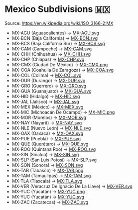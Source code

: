 # Mexico Subdivisions 🇲🇽

Source: https://en.wikipedia.org/wiki/ISO_3166-2:MX

* MX-AGU (Aguascalientes) -> [MX-AGU.svg](https://github.com/amckenna41/iso3166-flag-icons/blob/main/iso3166-2-icons/MX/MX-AGU.svg)
* MX-BCN (Baja California) -> [MX-BCN.svg](https://github.com/amckenna41/iso3166-flag-icons/blob/main/iso3166-2-icons/MX/MX-BCN.svg)
* MX-BCS (Baja California Sur) -> [MX-BCS.svg](https://github.com/amckenna41/iso3166-flag-icons/blob/main/iso3166-2-icons/MX/MX-BCS.svg)
* MX-CAM (Campeche) -> [MX-CAM.svg](https://github.com/amckenna41/iso3166-flag-icons/blob/main/iso3166-2-icons/MX/MX-CAM.svg)
* MX-CHH (Chihuahua) -> [MX-CHH.svg](https://github.com/amckenna41/iso3166-flag-icons/blob/main/iso3166-2-icons/MX/MX-CHH.svg)
* MX-CHP (Chiapas) -> [MX-CHP.svg](https://github.com/amckenna41/iso3166-flag-icons/blob/main/iso3166-2-icons/MX/MX-CHP.svg)
* MX-CMX (Ciudad De México) -> [MX-CMX.png](https://github.com/amckenna41/iso3166-flag-icons/blob/main/iso3166-2-icons/MX/MX-CMX.png)
* MX-COA (Coahuila De Zaragoza) -> [MX-COA.svg](https://github.com/amckenna41/iso3166-flag-icons/blob/main/iso3166-2-icons/MX/MX-COA.svg)
* MX-COL (Colima) -> [MX-COL.svg](https://github.com/amckenna41/iso3166-flag-icons/blob/main/iso3166-2-icons/MX/MX-COL.svg)
* MX-DUR (Durango) -> [MX-DUR.svg](https://github.com/amckenna41/iso3166-flag-icons/blob/main/iso3166-2-icons/MX/MX-DUR.svg)
* MX-GRO (Guerrero) -> [MX-GRO.svg](https://github.com/amckenna41/iso3166-flag-icons/blob/main/iso3166-2-icons/MX/MX-GRO.svg)
* MX-GUA (Guanajuato) -> [MX-GUA.svg](https://github.com/amckenna41/iso3166-flag-icons/blob/main/iso3166-2-icons/MX/MX-GUA.svg)
* MX-HID (Hidalgo) -> [MX-HID.svg](https://github.com/amckenna41/iso3166-flag-icons/blob/main/iso3166-2-icons/MX/MX-HID.svg)
* MX-JAL (Jalisco) -> [MX-JAL.svg](https://github.com/amckenna41/iso3166-flag-icons/blob/main/iso3166-2-icons/MX/MX-JAL.svg)
* MX-MEX (México) -> [MX-MEX.svg](https://github.com/amckenna41/iso3166-flag-icons/blob/main/iso3166-2-icons/MX/MX-MEX.svg)
* MX-MIC (Michoacán De Ocampo) -> [MX-MIC.png](https://github.com/amckenna41/iso3166-flag-icons/blob/main/iso3166-2-icons/MX/MX-MIC.png)
* MX-MOR (Morelos) -> [MX-MOR.svg](https://github.com/amckenna41/iso3166-flag-icons/blob/main/iso3166-2-icons/MX/MX-MOR.svg)
* MX-NAY (Nayarit) -> [MX-NAY.svg](https://github.com/amckenna41/iso3166-flag-icons/blob/main/iso3166-2-icons/MX/MX-NAY.svg)
* MX-NLE (Nuevo León) -> [MX-NLE.svg](https://github.com/amckenna41/iso3166-flag-icons/blob/main/iso3166-2-icons/MX/MX-NLE.svg)
* MX-OAX (Oaxaca) -> [MX-OAX.svg](https://github.com/amckenna41/iso3166-flag-icons/blob/main/iso3166-2-icons/MX/MX-OAX.svg)
* MX-PUE (Puebla) -> [MX-PUE.svg](https://github.com/amckenna41/iso3166-flag-icons/blob/main/iso3166-2-icons/MX/MX-PUE.svg)
* MX-QUE (Querétaro) -> [MX-QUE.svg](https://github.com/amckenna41/iso3166-flag-icons/blob/main/iso3166-2-icons/MX/MX-QUE.svg)
* MX-ROO (Quintana Roo) -> [MX-ROO.svg](https://github.com/amckenna41/iso3166-flag-icons/blob/main/iso3166-2-icons/MX/MX-ROO.svg)
* MX-SIN (Sinaloa) -> [MX-SIN.svg](https://github.com/amckenna41/iso3166-flag-icons/blob/main/iso3166-2-icons/MX/MX-SIN.svg)
* MX-SLP (San Luis Potosí) -> [MX-SLP.svg](https://github.com/amckenna41/iso3166-flag-icons/blob/main/iso3166-2-icons/MX/MX-SLP.svg)
* MX-SON (Sonora) -> [MX-SON.svg](https://github.com/amckenna41/iso3166-flag-icons/blob/main/iso3166-2-icons/MX/MX-SON.svg)
* MX-TAB (Tabasco) -> [MX-TAB.png](https://github.com/amckenna41/iso3166-flag-icons/blob/main/iso3166-2-icons/MX/MX-TAB.png)
* MX-TAM (Tamaulipas) -> [MX-TAM.svg](https://github.com/amckenna41/iso3166-flag-icons/blob/main/iso3166-2-icons/MX/MX-TAM.svg)
* MX-TLA (Tlaxcala) -> [MX-TLA.svg](https://github.com/amckenna41/iso3166-flag-icons/blob/main/iso3166-2-icons/MX/MX-TLA.svg)
* MX-VER (Veracruz De Ignacio De La Llave) -> [MX-VER.svg](https://github.com/amckenna41/iso3166-flag-icons/blob/main/iso3166-2-icons/MX/MX-VER.svg)
* MX-YUC (Yucatán) -> [MX-YUC.png](https://github.com/amckenna41/iso3166-flag-icons/blob/main/iso3166-2-icons/MX/MX-YUC.png)
* MX-YUC (Yucatán) -> [MX-YUC.svg](https://github.com/amckenna41/iso3166-flag-icons/blob/main/iso3166-2-icons/MX/MX-YUC.svg)
* MX-ZAC (Zacatecas) -> [MX-ZAC.svg](https://github.com/amckenna41/iso3166-flag-icons/blob/main/iso3166-2-icons/MX/MX-ZAC.svg)
